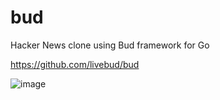 # bud
Hacker News clone using Bud framework for Go

https://github.com/livebud/bud

![image](https://user-images.githubusercontent.com/44801711/184124050-58581961-9412-433f-be20-ff3e597b7b12.png)
